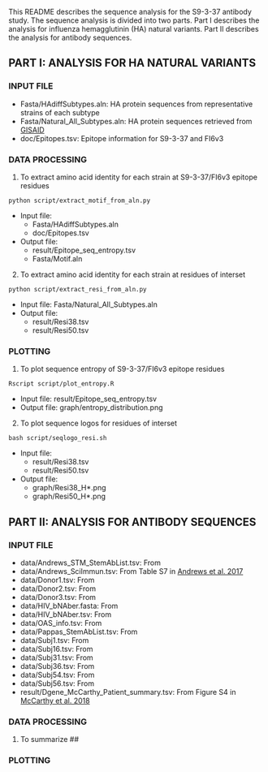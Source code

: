 This README describes the sequence analysis for the S9-3-37 antibody study. The sequence analysis is divided into two parts. Part I describes the analysis for influenza hemagglutinin (HA) natural variants. Part II describes the analysis for antibody sequences. 
## PART I: ANALYSIS FOR HA NATURAL VARIANTS
### INPUT FILE
* Fasta/HAdiffSubtypes.aln: HA protein sequences from representative strains of each subtype
* Fasta/Natural\_All\_Subtypes.aln: HA protein sequences retrieved from [GISAID](https://www.gisaid.org/)
* doc/Epitopes.tsv: Epitope information for S9-3-37 and FI6v3

### DATA PROCESSING
1. To extract amino acid identity for each strain at S9-3-37/FI6v3 epitope residues
```
python script/extract_motif_from_aln.py
```
  * Input file:
    * Fasta/HAdiffSubtypes.aln
    * doc/Epitopes.tsv
  * Output file: 
    * result/Epitope\_seq\_entropy.tsv
    * Fasta/Motif.aln

2. To extract amino acid identity for each strain at residues of interset
```
python script/extract_resi_from_aln.py
```
  * Input file: Fasta/Natural\_All\_Subtypes.aln
  * Output file:
    * result/Resi38.tsv
    * result/Resi50.tsv

### PLOTTING
1. To plot sequence entropy of S9-3-37/FI6v3 epitope residues
```
Rscript script/plot_entropy.R
```
  * Input file: result/Epitope\_seq\_entropy.tsv
  * Output file: graph/entropy\_distribution.png

2. To plot sequence logos for residues of interset
```
bash script/seqlogo_resi.sh
```
  * Input file: 
    * result/Resi38.tsv
    * result/Resi50.tsv
  * Output file:
    * graph/Resi38\_H\*.png
    * graph/Resi50\_H\*.png

## PART II: ANALYSIS FOR ANTIBODY SEQUENCES
### INPUT FILE
* data/Andrews\_STM\_StemAbList.tsv: From 
* data/Andrews\_SciImmun.tsv: From Table S7 in [Andrews et al. 2017](http://immunology.sciencemag.org/content/suppl/2017/07/10/2.13.eaan2676.DC1)
* data/Donor1.tsv: From 
* data/Donor2.tsv: From
* data/Donor3.tsv: From
* data/HIV\_bNAber.fasta: From
* data/HIV\_bNAber.tsv: From
* data/OAS\_info.tsv: From
* data/Pappas\_StemAbList.tsv: From
* data/Subj1.tsv: From
* data/Subj16.tsv: From
* data/Subj31.tsv: From
* data/Subj36.tsv: From
* data/Subj54.tsv: From
* data/Subj56.tsv: From 
* result/Dgene\_McCarthy\_Patient\_summary.tsv: From Figure S4 in [McCarthy et al. 2018](https://www.cell.com/immunity/fulltext/S1074-7613(17)30538-1)

### DATA PROCESSING
1. To summarize ##

### PLOTTING
